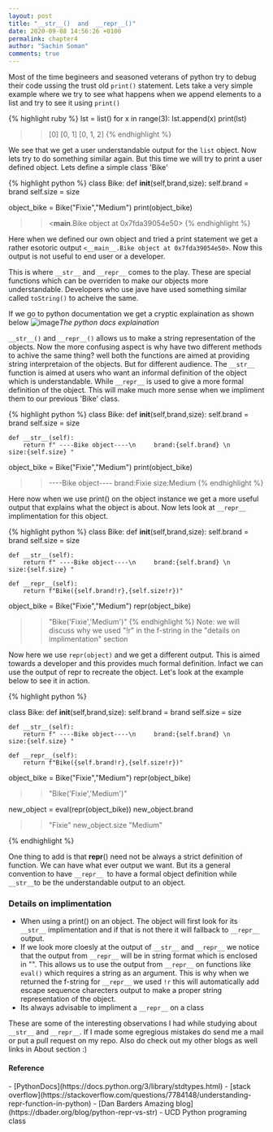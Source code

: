 ```yaml
---
layout: post
title: "__str__()  and  __repr__()"
date: 2020-09-08 14:56:26 +0100
permalink: chapter4
author: "Sachin Soman"
comments: true
---
```


Most of the time begineers and seasoned veterans of python try to debug their code ussing the trust old `print()` statement. Lets take a very simple example where we try to see what happens when we append elements to a list and try to see it using `print()`

{% highlight ruby %}
lst = list()
    for x in range(3):
    lst.append(x)
    print(lst)
>>[0]
>>[0, 1]
>>[0, 1, 2]
{% endhighlight %}

We see that we get a user understandable output for the `list` object. Now lets try to do something similar again. But this time we will try to print a user defined object. Lets define a simple class 'Bike'

{% highlight python %}
class Bike:
    def __init__(self,brand,size):
        self.brand = brand
        self.size = size

object_bike = Bike("Fixie","Medium")
print(object_bike)

>> <__main__.Bike object at 0x7fda39054e50>
{% endhighlight %}

Here when we defined our own object and tried a print statement we get a rather esotoric output `<__main__.Bike object at 0x7fda39054e50>`. Now this output is not useful to end user or a developer.

This is where `__str__` and `__repr__`  comes to the play. These are special functions which can be overriden to make our objects more understandable. Developers who use jave have used something similar called `toString()` to acheive the same.

If we go to python documentation we get a cryptic explaination as shown below
![image]({{site.github.url}}/assets/images/chapter4_str_docs.png)_The python docs explaination_

`__str__()` and `__repr__()` allows us to make a string representation of the objects. Now the more confusing aspect is why have two different methods to achive the same thing? well both the functions are aimed at providing string interpretaion of the objects. But for different audience. The `__str__` function is aimed at users who want an informal definition of the object which is understandable. While `__repr__` is used to give a more formal definition of the object. This will make much more sense when we impliment them to our previous 'Bike' class.

{% highlight python %}
class Bike:
    def __init__(self,brand,size):
        self.brand = brand
        self.size = size
    
    def __str__(self):
        return f" ----Bike object----\n     brand:{self.brand} \n     size:{self.size} "

object_bike = Bike("Fixie","Medium")
print(object_bike)

>>  ----Bike object----
        brand:Fixie 
        size:Medium 
{% endhighlight %}


Here now when we use print() on the object instance we get a more useful output that explains what the object is about. Now lets look at `__repr__` implimentation for this object. 

{% highlight python %}
class Bike:
    def __init__(self,brand,size):
        self.brand = brand
        self.size = size
    
    def __str__(self):
        return f" ----Bike object----\n     brand:{self.brand} \n     size:{self.size} "

    def __repr__(self):
        return f"Bike({self.brand!r},{self.size!r})"

object_bike = Bike("Fixie","Medium")
repr(object_bike)

>> "Bike('Fixie','Medium')"
{% endhighlight %}
Note: we will discuss why we used "!r" in the f-string in the "details on implimentation" section

Now here we use `repr(object)` and we get a different output. This is aimed towards a developer and this provides much formal definition. Infact we can use the output of repr to recreate the object.
Let's look at the example below to see it in action.

{% highlight python %}

class Bike:
    def __init__(self,brand,size):
        self.brand = brand
        self.size = size
    
    def __str__(self):
        return f" ----Bike object----\n     brand:{self.brand} \n     size:{self.size} "

    def __repr__(self):
        return f"Bike({self.brand!r},{self.size!r})"

object_bike = Bike("Fixie","Medium")
repr(object_bike)

>> "Bike('Fixie','Medium')"

new_object = eval(repr(object_bike))
new_object.brand
>> "Fixie"
new_object.size
>> "Medium"

{% endhighlight %}

One thing to add is that __repr__() need not be always a strict definition of function. We can have what ever output we want. But its a general convention to have `__repr__ `to have a formal object definition while `__str__`to be the understandable output to an object.


<h3> Details on implimentation </h3>

- When using a print() on an object. The object will first look for its `__str__` implimentation and if that is not there it will fallback to `__repr__` output.
- If we look more cloesly at the output of `__str__` and `__repr__` we notice that the output from `__repr__` will be in string format which is enclosed in "". This allows us to use the output from `__repr__` on functions like `eval()` which requires a string as an argument. This is why when we returned the f-string for `__repr__` we used `!r` this will automatically add escape sequence charecters output to make a proper string representation of the object.
- Its always advisable to impliment a `__repr__` on a class

These are some of the interesting observations I had while studying about `__str__` and `__repr__`. If I made some egregious mistakes do send me a mail
or put a pull request on my repo. Also do check out my other blogs as well links in About section :)

<h4>Reference</h4>
-  [PythonDocs](https://docs.python.org/3/library/stdtypes.html)
-  [stack overflow](https://stackoverflow.com/questions/7784148/understanding-repr-function-in-python)
-  [Dan Barders Amazing blog](https://dbader.org/blog/python-repr-vs-str)
-  UCD Python programing class
